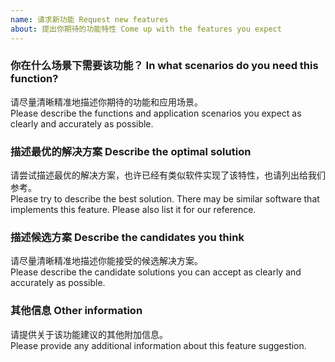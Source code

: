 ```yaml
---
name: 请求新功能 Request new features
about: 提出你期待的功能特性 Come up with the features you expect
---
```


### 你在什么场景下需要该功能？ In what scenarios do you need this function?

请尽量清晰精准地描述你期待的功能和应用场景。\
Please describe the functions and application scenarios you expect as clearly and accurately as possible.

### 描述最优的解决方案 Describe the optimal solution

请尝试描述最优的解决方案，也许已经有类似软件实现了该特性，也请列出给我们参考。\
Please try to describe the best solution. There may be similar software that implements this feature. Please also list it for our reference.

### 描述候选方案 Describe the candidates you think

请尽量清晰精准地描述你能接受的候选解决方案。\
Please describe the candidate solutions you can accept as clearly and accurately as possible.

### 其他信息 Other information

请提供关于该功能建议的其他附加信息。\
Please provide any additional information about this feature suggestion.
